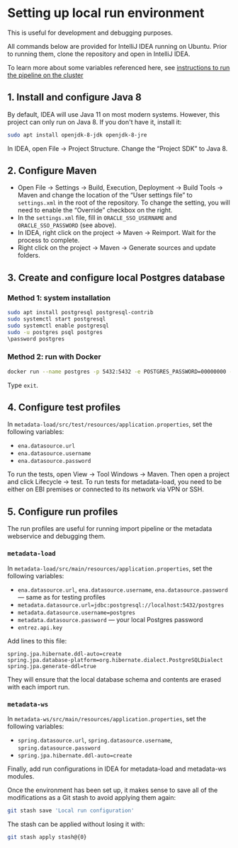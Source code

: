 # Setting up local run environment

This is useful for development and debugging purposes.

All commands below are provided for IntelliJ IDEA running on Ubuntu. Prior to running them, clone the repository and open in IntelliJ IDEA.

To learn more about some variables referenced here, see [instructions to run the pipeline on the cluster](import/running-the-import.md)

## 1. Install and configure Java 8
By default, IDEA will use Java 11 on most modern systems. However, this project can only run on Java 8. If you don't have it, install it:
 ```bash
 sudo apt install openjdk-8-jdk openjdk-8-jre
```

In IDEA, open File → Project Structure. Change the “Project SDK” to Java 8.

## 2. Configure Maven
* Open File → Settings → Build, Execution, Deployment → Build Tools → Maven and change the location of the “User settings file” to `settings.xml` in the root of the repository. To change the setting, you will need to enable the “Override” checkbox on the right.
* In the `settings.xml` file, fill in `ORACLE_SSO_USERNAME` and `ORACLE_SSO_PASSWORD` (see above).
* In IDEA, right click on the project → Maven → Reimport. Wait for the process to complete.
* Right click on the project → Maven → Generate sources and update folders.

## 3. Create and configure local Postgres database

### Method 1: system installation
```bash
sudo apt install postgresql postgresql-contrib
sudo systemctl start postgresql
sudo systemctl enable postgresql
sudo -u postgres psql postgres
\password postgres
```

### Method 2: run with Docker
```bash
docker run --name postgres -p 5432:5432 -e POSTGRES_PASSWORD=00000000 -d postgres
```

Type `exit`.

## 4. Configure test profiles

In `metadata-load/src/test/resources/application.properties`, set the following variables:
* `ena.datasource.url`
* `ena.datasource.username`
* `ena.datasource.password`

To run the tests, open View → Tool Windows → Maven. Then open a project and click Lifecycle → test. To run tests for metadata-load, you need to be either on EBI premises or connected to its network via VPN or SSH.

## 5. Configure run profiles

The run profiles are useful for running import pipeline or the metadata webservice and debugging them.

### `metadata-load`

In `metadata-load/src/main/resources/application.properties`, set the following variables:
* `ena.datasource.url`, `ena.datasource.username`, `ena.datasource.password` — same as for testing profiles
* `metadata.datasource.url=jdbc:postgresql://localhost:5432/postgres`
* `metadata.datasource.username=postgres`
* `metadata.datasource.password` — your local Postgres password
* `entrez.api.key`

Add lines to this file:
```
spring.jpa.hibernate.ddl-auto=create
spring.jpa.database-platform=org.hibernate.dialect.PostgreSQLDialect
spring.jpa.generate-ddl=true
```
They will ensure that the local database schema and contents are erased with each import run.

### `metadata-ws`

In `metadata-ws/src/main/resources/application.properties`, set the following variables:
* `spring.datasource.url`, `spring.datasource.username`, `spring.datasource.password`
* `spring.jpa.hibernate.ddl-auto=create`

Finally, add run configurations in IDEA for metadata-load and metadata-ws modules.

Once the environment has been set up, it makes sense to save all of the modifications as a Git stash to avoid applying them again:
```bash
git stash save 'Local run configuration'
```

The stash can be applied without losing it with:
```bash
git stash apply stash@{0}
```
